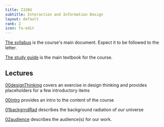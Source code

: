 ```yaml
---
title: I320U
subtitle: Interaction and Information Design
layout: default
rank: 2
icon: fa-edit
---
```



[The syllabus](/infointeractdsgn/syllabus.pdf) is the course's main document. Expect it to be followed to the letter.

[The study guide](/infointeractdsgn/studyGuide.pdf) is the main textbook for the course.

## Lectures

[00designThinking](/infointeractdsgn/00designThinking/index.html) covers an exercise in design thinking and provides placeholders for a few introductory items

[00intro](/infointeractdsgn/00intro/index.html) provides an intro to the content of the course

[01backgrndRad](/infointeractdsgn/01backgrndRad/index.html) describes the background radiation of *our* universe

[02audience](/infointeractdsgn/02audience/index.html) describes the audience(s) for our work.
